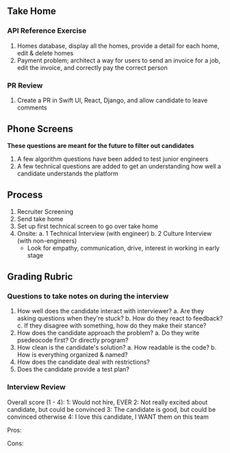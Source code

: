 ## Take Home

### API Reference Exercise
1. Homes database, display all the homes, provide a detail for each home, edit & delete homes
2. Payment problem; architect a way for users to send an invoice for a job, edit the invoice, and correctly pay the correct person

### PR Review
1. Create a PR in Swift UI, React, Django, and allow candidate to leave comments

## Phone Screens
__These questions are meant for the future to filter out candidates__
1. A few algorithm questions have been added to test junior engineers
2. A few technical questions are added to get an understanding how well a candidate understands the platform

## Process
1. Recruiter Screening
2. Send take home
3. Set up first technical screen to go over take home
4. Onsite:
  a. 1 Technical Interview (with engineer)
  b. 2 Culture Interview (with non-engineers)
    - Look for empathy, communication, drive, interest in working in early stage

## Grading Rubric
### Questions to take notes on during the interview
1. How well does the candidate interact with interviewer?
  a. Are they asking questions when they're stuck?
  b. How do they react to feedback?
  c. If they disagree with something, how do they make their stance?
2. How does the candidate approach the problem?
  a. Do they write psedeocode first? Or directly program?
3. How clean is the candidate's solution?
  a. How readable is the code?
  b. How is everything organized & named?
4. How does the candidate deal with restrictions?
5. Does the candidate provide a test plan?

### Interview Review
Overall score (1 - 4):
1: Would not hire, EVER
2: Not really excited about candidate, but could be convinced
3: The candidate is good, but could be convinced otherwise
4: I love this candidate, I WANT them on this team

Pros:

Cons:

